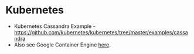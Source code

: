 # Kubernetes

* Kubernetes Cassandra Example - https://github.com/kubernetes/kubernetes/tree/master/examples/cassandra
* Also see Google Container Engine [here](Google%20Cloud%20Platform.md).
